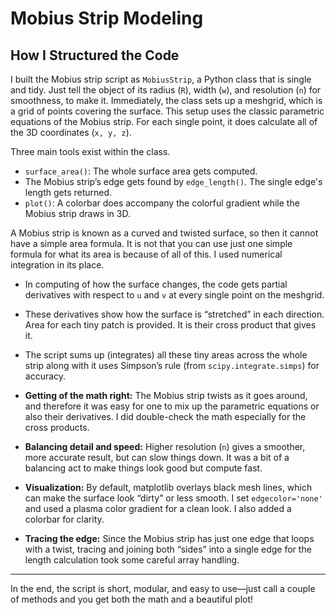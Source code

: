# Mobius Strip Modeling

## How I Structured the Code

I built the Mobius strip script as `MobiusStrip`, a Python class that is single and tidy. Just tell the object of its radius (`R`), width (`w`), and resolution (`n`) for smoothness, to make it. Immediately, the class sets up a meshgrid, which is a grid of points covering the surface. This setup uses the classic parametric equations of the Mobius strip. For each single point, it does calculate all of the 3D coordinates (`x, y, z`).

Three main tools exist within the class.
- `surface_area()`: The whole surface area gets computed.
- The Mobius strip’s edge gets found by `edge_length()`. The single edge's length gets returned.
- `plot()`: A colorbar does accompany the colorful gradient while the Mobius strip draws in 3D.

A Mobius strip is known as a curved and twisted surface, so then it cannot have a simple area formula. It is not that you can use just one simple formula for what its area is because of all of this. I used numerical integration in its place.
- In computing of how the surface changes, the code gets partial derivatives with respect to `u` and `v` at every single point on the meshgrid.
- These derivatives show how the surface is “stretched” in each direction. Area for each tiny patch is provided. It is their cross product that gives it.
- The script sums up (integrates) all these tiny areas across the whole strip along with it uses Simpson’s rule (from `scipy.integrate.simps`) for accuracy.

- **Getting of the math right:** The Mobius strip twists as it goes around, and therefore it was easy for one to mix up the parametric equations or also their derivatives. I did double-check the math especially for the cross products.
- **Balancing detail and speed:** Higher resolution (`n`) gives a smoother, more accurate result, but can slow things down. It was a bit of a balancing act to make things look good but compute fast.
- **Visualization:** By default, matplotlib overlays black mesh lines, which can make the surface look “dirty” or less smooth. I set `edgecolor='none'` and used a plasma color gradient for a clean look. I also added a colorbar for clarity.
- **Tracing the edge:** Since the Mobius strip has just one edge that loops with a twist, tracing and joining both “sides” into a single edge for the length calculation took some careful array handling.

---

In the end, the script is short, modular, and easy to use—just call a couple of methods and you get both the math and a beautiful plot!